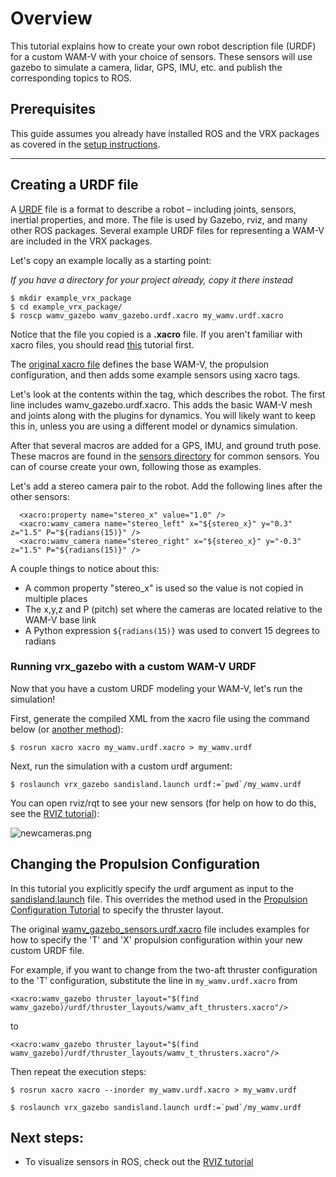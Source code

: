 # Overview

This tutorial explains how to create your own robot description file (URDF) for a custom WAM-V with your choice of sensors. These sensors will use gazebo to simulate a camera, lidar, GPS, IMU, etc. and publish the corresponding topics to ROS.


## Prerequisites
This guide assumes you already have installed ROS and the VRX packages as covered in the [setup instructions](https://bitbucket.org/osrf/vrx/wiki/tutorials).


***

## Creating a URDF file
A [URDF](http://wiki.ros.org/urdf) file is a format to describe a robot – including joints, sensors, inertial properties, and more. The file is used by Gazebo, rviz, and many other ROS packages. Several example URDF files for representing a WAM-V are included in the VRX packages.

Let's copy an example locally as a starting point:

*If you have a directory for your project already, copy it there instead*
```
$ mkdir example_vrx_package
$ cd example_vrx_package/
$ roscp wamv_gazebo wamv_gazebo.urdf.xacro my_wamv.urdf.xacro
```

Notice that the file you copied is a **.xacro** file. If you aren't familiar with xacro files, you should read [this](https://bitbucket.org/osrf/vrx/wiki/tutorials/Working%20with%20xacro%20files) tutorial first.

The [original xacro file](https://bitbucket.org/osrf/vrx/src/default/wamv_gazebo/urdf/wamv_gazebo.urdf.xacro) defines the base WAM-V, the propulsion configuration, and then adds some example sensors using xacro tags.


Let's look at the contents within the **<robot>** tag, which describes the robot. The first line includes wamv_gazebo.urdf.xacro. This adds the basic WAM-V mesh and joints along with the plugins for dynamics. You will likely want to keep this in, unless you are using a different model or dynamics simulation.

After that several macros are added for a GPS, IMU, and ground truth pose. These macros are found in the [sensors directory](https://bitbucket.org/osrf/vrx/src/default/wamv_gazebo/urdf/sensors) for common sensors. You can of course create your own, following those as examples.

Let's add a stereo camera pair to the robot. Add the following lines after the other sensors:
```
  <xacro:property name="stereo_x" value="1.0" />
  <xacro:wamv_camera name="stereo_left" x="${stereo_x}" y="0.3" z="1.5" P="${radians(15)}" />
  <xacro:wamv_camera name="stereo_right" x="${stereo_x}" y="-0.3" z="1.5" P="${radians(15)}" />
```
A couple things to notice about this:

* A common property "stereo_x" is used so the value is not copied in multiple places
* The x,y,z and P (pitch) set where the cameras are located relative to the WAM-V base link
* A Python expression ```${radians(15)}``` was used to convert 15 degrees to radians



### Running vrx_gazebo with a custom WAM-V URDF
Now that you have a custom URDF modeling your WAM-V, let's run the simulation!

First, generate the compiled XML from the xacro file using the command below (or [another method](https://bitbucket.org/osrf/vrx/wiki/tutorials/Working%20with%20xacro%20files)):
```
$ rosrun xacro xacro my_wamv.urdf.xacro > my_wamv.urdf
```
Next, run the simulation with a custom urdf argument:
```
$ roslaunch vrx_gazebo sandisland.launch urdf:=`pwd`/my_wamv.urdf
```
You can open rviz/rqt to see your new sensors (for help on how to do this, see the [RVIZ tutorial](https://bitbucket.org/osrf/vrx/wiki/tutorials/Visualizing%20with%20RVIZ)):

![newcameras.png](https://bitbucket.org/repo/BgXLzgM/images/2924402190-newcameras.png)

## Changing the Propulsion Configuration

In this tutorial you explicitly specify the urdf argument as input to the [sandisland.launch](https://bitbucket.org/osrf/vrx/src/default/vrx_gazebo/launch/sandisland.launch) file.  This overrides the method used in the [Propulsion Configuration Tutorial](https://bitbucket.org/osrf/vrx/wiki/tutorials/PropulsionConfiguration) to specify the thruster layout.

The original [wamv_gazebo_sensors.urdf.xacro](https://bitbucket.org/osrf/vrx/src/default/wamv_gazebo/urdf/wamv_gazebo_sensors.urdf.xacro) file includes examples for how to specify the 'T' and 'X' propulsion configuration within your new custom URDF file.

For example, if you want to change from the two-aft thruster configuration to the 'T' configuration, substitute the line in `my_wamv.urdf.xacro` from

```
<xacro:wamv_gazebo thruster_layout="$(find wamv_gazebo)/urdf/thruster_layouts/wamv_aft_thrusters.xacro"/>
```

to

```
<xacro:wamv_gazebo thruster_layout="$(find wamv_gazebo)/urdf/thruster_layouts/wamv_t_thrusters.xacro"/>
```

Then repeat the execution steps:
```
$ rosrun xacro xacro --inorder my_wamv.urdf.xacro > my_wamv.urdf
```

```
$ roslaunch vrx_gazebo sandisland.launch urdf:=`pwd`/my_wamv.urdf
```


## Next steps:

 * To visualize sensors in ROS, check out the [RVIZ tutorial](https://bitbucket.org/osrf/vrx/wiki/tutorials/Visualizing%20with%20RVIZ)
